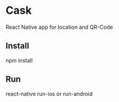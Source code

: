 # Cask
React Native app for location and QR-Code

## Install
npm install

## Run
react-native run-ios   or   run-android
